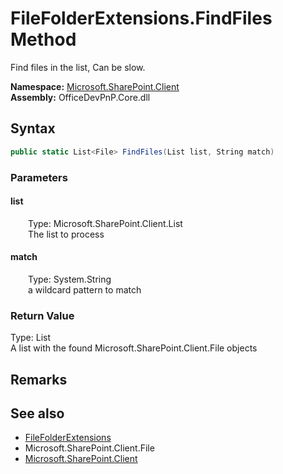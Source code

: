 # FileFolderExtensions.FindFiles Method  
 Find files in the list, Can be slow.   

**Namespace:** [Microsoft.SharePoint.Client](Microsoft.SharePoint.Client.md)  
**Assembly:** OfficeDevPnP.Core.dll  
## Syntax
```C#
public static List<File> FindFiles(List list, String match)
```
### Parameters
#### list  
&emsp;&emsp;Type: Microsoft.SharePoint.Client.List  
&emsp;&emsp;The list to process  

  

#### match  
&emsp;&emsp;Type: System.String  
&emsp;&emsp;a wildcard pattern to match  

  

### Return Value
Type: List<File>  
A list with the found Microsoft.SharePoint.Client.File objects  


## Remarks
  
## See also
- [FileFolderExtensions](Microsoft.SharePoint.Client.FileFolderExtensions.md) 
- Microsoft.SharePoint.Client.File
- [Microsoft.SharePoint.Client](Microsoft.SharePoint.Client.md) 
